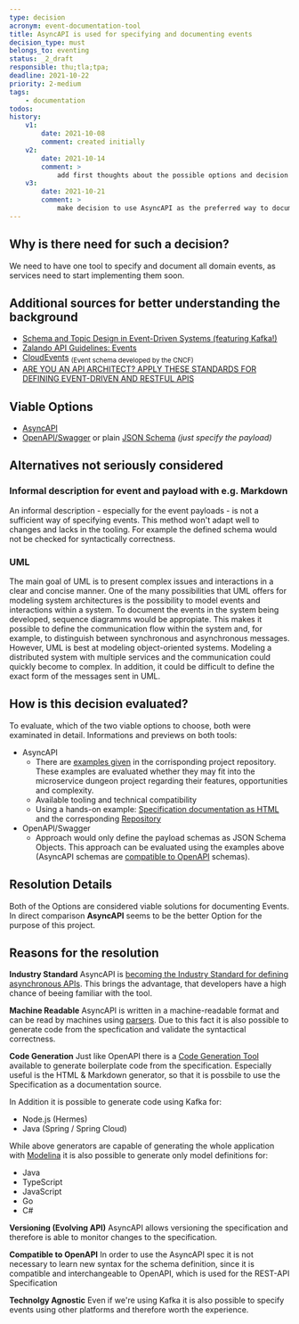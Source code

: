 ```yaml
---
type: decision
acronym: event-documentation-tool
title: AsyncAPI is used for specifying and documenting events
decision_type: must
belongs_to: eventing
status: _2_draft
responsible: thu;tla;tpa;
deadline: 2021-10-22
priority: 2-medium
tags: 
    - documentation
todos:
history:
    v1:
        date: 2021-10-08
        comment: created initially
    v2:
        date: 2021-10-14
        comment: > 
            add first thoughts about the possible options and decision evaluation
    v3:
        date: 2021-10-21
        comment: >
            make decision to use AsyncAPI as the preferred way to document events
---
```


## Why is there need for such a decision?

We need to have one tool to specify and document all domain events, as services need to start implementing them soon. 

## Additional sources for better understanding the background

- [Schema and Topic Design in Event-Driven Systems (featuring Kafka!)](https://medium.com/flippengineering/schema-and-topic-design-in-event-driven-systems-featuring-kafka-a555ddfdb8d8)
- [Zalando API Guidelines: Events](https://opensource.zalando.com/restful-api-guidelines/#events) 
- [CloudEvents](https://cloudevents.io/) <sub>(Event schema developed by the CNCF)</sub>
- [ARE YOU AN API ARCHITECT? APPLY THESE STANDARDS FOR DEFINING EVENT-DRIVEN AND RESTFUL APIS](https://vedcraft.com/architecture/standards-for-defining-event-driven-and-restful-apis/)

## Viable Options

- [AsyncAPI](https://www.asyncapi.com/)
- [OpenAPI/Swagger](https://swagger.io/specification/) or plain [JSON Schema](https://json-schema.org/) *(just specify the payload)*

## Alternatives not seriously considered

### Informal description for event and payload with e.g. Markdown

An informal description - especially for the event payloads - is not a sufficient way of specifying events. This method won't adapt well 
to changes and lacks in the tooling. For example the defined schema would not be checked for syntactically correctness.

### UML
The main goal of UML is to present complex issues and interactions in a clear and concise manner. One of the many possibilities that UML offers for modeling system architectures is the possibility to model events and interactions within a system.
To document the events in the system being developed, sequence diagramms would be appropiate. This makes it possible to define the communication flow within the system and, for example, to distinguish between synchronous and asynchronous messages.
However, UML is best at modeling object-oriented systems. Modeling a distributed system with multiple services and the communication could quickly become to complex. In addition, it could be difficult to define the exact form of the messages sent in UML.

## How is this decision evaluated?

To evaluate, which of the two viable options to choose, both were examinated in detail. Informations and previews on both tools:
- AsyncAPI 
    - There are [examples given](https://github.com/asyncapi/spec/tree/master/examples) in the corrisponding project repository.
      These examples are evaluated whether they may fit into the microservice dungeon project regarding their features, opportunities and complexity.
    - Available tooling and technical compatibility
    - Using a hands-on example: [Specification documentation as HTML](https://tobi6112.github.io/AsyncAPI-Sample/) and the corresponding [Repository](https://github.com/tobi6112/AsyncAPI-Sample)
- OpenAPI/Swagger 
    - Approach would only define the payload schemas as JSON Schema Objects. This approach can be evaluated using the examples above (AsyncAPI schemas are [compatible to OpenAPI](https://www.asyncapi.com/docs/getting-started/coming-from-openapi) schemas).
 
## Resolution Details

Both of the Options are considered viable solutions for documenting Events. In direct comparison **AsyncAPI** seems to be the better Option for the purpose of this project.

## Reasons for the resolution
**Industry Standard**
AsyncAPI is [becoming the Industry Standard for defining asynchronous APIs](https://vedcraft.com/architecture/standards-for-defining-event-driven-and-restful-apis/). This brings the advantage, that developers have a high chance of beeing familiar with the tool.

**Machine Readable**
AsyncAPI is written in a machine-readable format and can be read by machines using [parsers](https://www.asyncapi.com/tools/parsers). Due to this fact it is also possible to generate code from the specfication and validate the syntactical correctness.

**Code Generation**
Just like OpenAPI there is a [Code Generation Tool](https://www.asyncapi.com/tools/generator) available to generate boilerplate code from the specification.
Especially useful is the HTML & Markdown generator, so that it is possbile to use the Specification as a documentation source.

In Addition it is possible to generate code using Kafka for:
- Node.js (Hermes)
- Java (Spring / Spring Cloud)

While above generators are capable of generating the whole application with [Modelina](https://www.asyncapi.com/tools/modelina) it is also possible to generate only model definitions for:
- Java
- TypeScript
- JavaScript
- Go
- C#

**Versioning (Evolving API)**
AsyncAPI allows versioning the specification and therefore is able to monitor changes to the specification.

**Compatible to OpenAPI**
In order to use the AsyncAPI spec it is not necessary to learn new syntax for the schema definition, since it is compatible and interchangeable to OpenAPI, which is used for the REST-API Specification

**Technolgy Agnostic**
Even if we're using Kafka it is also possible to specify events using other platforms and therefore worth the experience.
